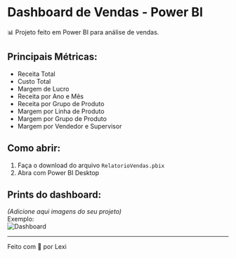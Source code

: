 # Dashboard de Vendas - Power BI

📊 Projeto feito em Power BI para análise de vendas.

## Principais Métricas:

- Receita Total  
- Custo Total  
- Margem de Lucro  
- Receita por Ano e Mês  
- Receita por Grupo de Produto  
- Margem por Linha de Produto  
- Margem por Grupo de Produto  
- Margem por Vendedor e Supervisor  

## Como abrir:

1. Faça o download do arquivo `RelatorioVendas.pbix`
2. Abra com Power BI Desktop

## Prints do dashboard:

*(Adicione aqui imagens do seu projeto)*  
Exemplo:  
![Dashboard](imagens/dashboard.png)

---

Feito com 💜 por Lexi
